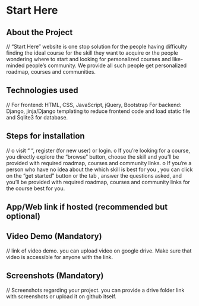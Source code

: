 # Start Here

## About the Project
// “Start Here” website is one stop solution for the people having difficulty finding the ideal course for the skill they want to acquire or the people wondering where to start and looking for personalized courses and like-minded people’s community.
We provide all such people get personalized roadmap, courses and communities.

## Technologies used
// For frontend: HTML, CSS, JavaScript, jQuery, Bootstrap 
   For backend: Django, jinja/Django templating to reduce frontend code and         load static file and Sqlite3 for database.

## Steps for installation
// 
o	visit “ “, register (for new user) or login.
o	If you’re looking for a course, you directly explore the “browse” button, choose the skill and you’ll be provided with required roadmap, courses and community links.
o	If you’re a person who have no idea about the which skill is best for you , you can click on the “get started” button or the tab , answer the questions asked, and you’ll be provided with required roadmap, courses and community links for the course best for you.


## App/Web link if hosted (recommended but optional)

## Video Demo (Mandatory)
// link of video demo. you can upload video on google drive. Make sure that
video is accessible for anyone with the link.

## Screenshots (Mandatory)
// Screenshots regarding your project. you can provide a drive folder link with
screenshots or upload it on github itself.


